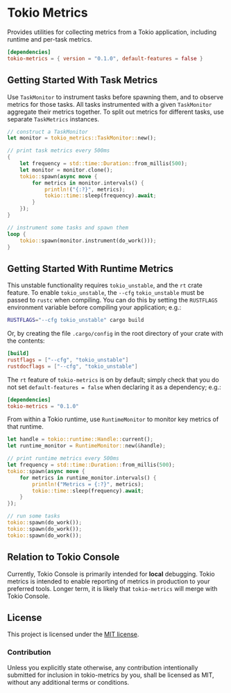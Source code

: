 # Tokio Metrics

Provides utilities for collecting metrics from a Tokio application, including
runtime and per-task metrics.

```toml
[dependencies]
tokio-metrics = { version = "0.1.0", default-features = false }
```

## Getting Started With Task Metrics

Use `TaskMonitor` to instrument tasks before spawning them, and to observe
metrics for those tasks. All tasks instrumented with a given `TaskMonitor`
aggregate their metrics together. To split out metrics for different tasks, use
separate `TaskMetrics` instances.

```rust
// construct a TaskMonitor
let monitor = tokio_metrics::TaskMonitor::new();

// print task metrics every 500ms
{
    let frequency = std::time::Duration::from_millis(500);
    let monitor = monitor.clone();
    tokio::spawn(async move {
        for metrics in monitor.intervals() {
            println!("{:?}", metrics);
            tokio::time::sleep(frequency).await;
        }
    });
}

// instrument some tasks and spawn them
loop {
    tokio::spawn(monitor.instrument(do_work()));
}
```

## Getting Started With Runtime Metrics

This unstable functionality requires `tokio_unstable`, and the  `rt` crate
feature. To enable `tokio_unstable`, the `--cfg` `tokio_unstable` must be passed
to `rustc` when compiling. You can do this by setting the `RUSTFLAGS`
environment variable before compiling your application; e.g.:
```sh
RUSTFLAGS="--cfg tokio_unstable" cargo build
```
Or, by creating the file `.cargo/config` in the root directory of your crate
with the contents:
```toml
[build]
rustflags = ["--cfg", "tokio_unstable"]
rustdocflags = ["--cfg", "tokio_unstable"] 
```
The `rt` feature of `tokio-metrics` is on by default; simply check that you do
not set `default-features = false` when declaring it as a dependency; e.g.:
```toml
[dependencies]
tokio-metrics = "0.1.0"
```

From within a Tokio runtime, use `RuntimeMonitor` to monitor key metrics of
that runtime.
```rust
let handle = tokio::runtime::Handle::current();
let runtime_monitor = RuntimeMonitor::new(&handle);

// print runtime metrics every 500ms
let frequency = std::time::Duration::from_millis(500);
tokio::spawn(async move {
    for metrics in runtime_monitor.intervals() {
        println!("Metrics = {:?}", metrics);
        tokio::time::sleep(frequency).await;
    }
});

// run some tasks
tokio::spawn(do_work());
tokio::spawn(do_work());
tokio::spawn(do_work());
```

## Relation to Tokio Console

Currently, Tokio Console is primarily intended for **local** debugging. Tokio
metrics is intended to enable reporting of metrics in production to your
preferred tools. Longer term, it is likely that `tokio-metrics` will merge with
Tokio Console.

## License

This project is licensed under the [MIT license].

[MIT license]: LICENSE

### Contribution

Unless you explicitly state otherwise, any contribution intentionally submitted
for inclusion in tokio-metrics by you, shall be licensed as MIT, without any
additional terms or conditions.
